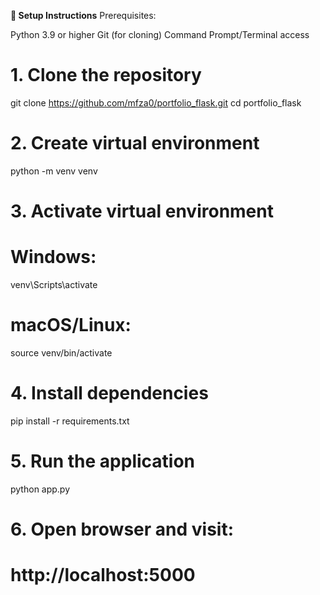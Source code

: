 **🔧 Setup Instructions**
Prerequisites:

Python 3.9 or higher
Git (for cloning)
Command Prompt/Terminal access

# 1. Clone the repository
git clone https://github.com/mfza0/portfolio_flask.git
cd portfolio_flask

# 2. Create virtual environment
python -m venv venv

# 3. Activate virtual environment
# Windows:
venv\Scripts\activate
# macOS/Linux:
source venv/bin/activate

# 4. Install dependencies
pip install -r requirements.txt

# 5. Run the application
python app.py

# 6. Open browser and visit:
# http://localhost:5000
